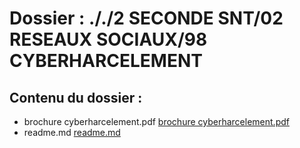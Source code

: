 # Dossier : ././2 SECONDE SNT/02 RESEAUX SOCIAUX/98 CYBERHARCELEMENT
 
 ## Contenu du dossier : 
- brochure cyberharcelement.pdf [brochure cyberharcelement.pdf](./brochure_cyberharcelement.pdf)
- readme.md [readme.md](./readme.md)
